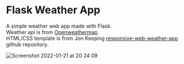 # Flask Weather App

A simple weather web app made with Flask.<br>
Weather api is from [Openweathermap](https://openweathermap.org/).<br>
HTML/CSS template is from Jon Keeping [responsive-web-weather-app](https://github.com/JonUK/responsive-web-weather-app) github repository.

![Screenshot 2022-01-21 at 20 24 09](https://user-images.githubusercontent.com/76180269/150580296-4f59d87d-ce93-48c5-a6a3-37d96ee47c85.png)
